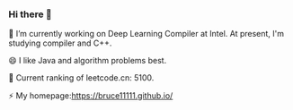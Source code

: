 ### Hi there 👋

<!--
**BRUCE11111/BRUCE11111** is a ✨ _special_ ✨ repository because its `README.md` (this file) appears on your GitHub profile.

Here are some ideas to get you started:

- 🔭 I’m currently working on ...
- 🌱 I’m currently learning ...
- 👯 I’m looking to collaborate on ...
- 🤔 I’m looking for help with ...
- 💬 Ask me about ...
- 📫 How to reach me: ...
- 😄 Pronouns: ...
- ⚡ Fun fact: ...
-->
🔭 I’m currently working on Deep Learning Compiler at Intel. At present, I'm studying compiler and C++.

😄 I like Java and algorithm problems best. 

🤔 Current ranking of leetcode.cn: 5100.

<!--
👯 Papers published as major contributors:

       Federated Learning —— (IWQoS) Optimizing federated learning on device heterogeneity with a sampling strategy.
      
       System domain (mobile deployment) —— (Sensys) MVPose: Realtime Multi-Person Pose Estimation using Motion Vector on Mobile Devices. As the first conference paper published by Hunan Province.
      
       System domain (mobile deployment) —— (TMC) MobiPose: Real-time multi-person pose estimation on mobile devices.
-->
⚡ My homepage:https://bruce11111.github.io/

